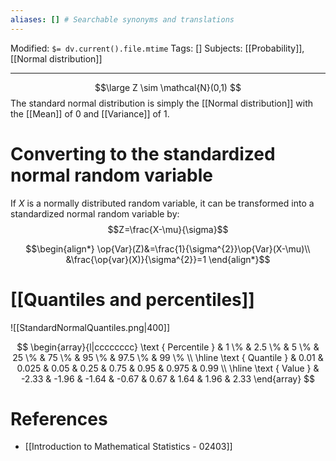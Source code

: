 ```yaml
---
aliases: [] # Searchable synonyms and translations
---
```

Modified: `$= dv.current().file.mtime`
Tags: []
Subjects: [[Probability]], [[Normal distribution]]
****
$$\large
Z \sim \mathcal{N}(0,1)
$$
The standard normal distribution is simply the [[Normal distribution]] with the [[Mean]] of 0 and [[Variance]] of 1.

# Converting to the standardized normal random variable
If $X$ is a normally distributed random variable, it can be transformed into a standardized normal random variable by:
$$Z=\frac{X-\mu}{\sigma}$$

$$\begin{align*}
\op{Var}(Z)&=\frac{1}{\sigma^{2}}\op{Var}(X-\mu)\\
&\frac{\op{var}(X)}{\sigma^{2}}=1
\end{align*}$$
# [[Quantiles and percentiles]]
<span class="centerImg">![[StandardNormalQuantiles.png|400]]</span>

$$
\begin{array}{l|cccccccc}
\text { Percentile } & 1 \% & 2.5 \% & 5 \% & 25 \% & 75 \% & 95 \% & 97.5 \% & 99 \% \\
\hline \text { Quantile } & 0.01 & 0.025 & 0.05 & 0.25 & 0.75 & 0.95 & 0.975 & 0.99 \\
\hline \text { Value } & -2.33 & -1.96 & -1.64 & -0.67 & 0.67 & 1.64 & 1.96 & 2.33
\end{array}
$$

# References
- [[Introduction to Mathematical Statistics - 02403]]